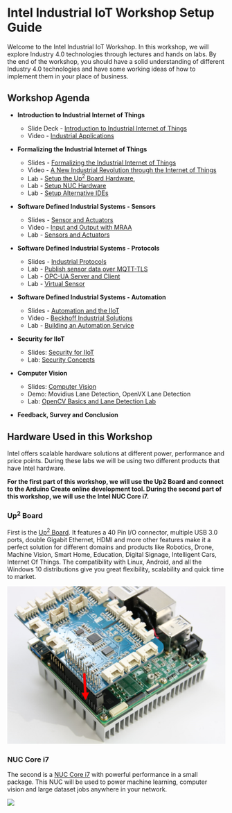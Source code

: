 
# Intel Industrial IoT Workshop Setup Guide
Welcome to the Intel Industrial IoT Workshop. In this workshop, we will explore Industry 4.0 technologies through lectures and hands on labs. By the end of the workshop, you should have a solid understanding of different Industry 4.0 technologies and have some working ideas of how to implement them in your place of business.

## Workshop Agenda
* **Introduction to Industrial Internet of Things**
  - Slide Deck - [Introduction to Industrial Internet of Things](./presentations/01-Introduction-to-the-Industrial-Internet-of-Things.pdf)
  - Video - [Industrial Applications](https://www.intel.com/content/www/us/en/industrial-automation/overview.html)

* **Formalizing the Industrial Internet of Things**
  - Slides - [Formalizing the Industrial Internet of Things](./presentations/02-Software-Defined-Industrial-Systems.pdf)
  - Video - [A New Industrial Revolution through the Internet of Things](https://www.intel.com/content/www/us/en/industrial-automation/industrial-vision-video.html)
  - Lab - [Setup the Up<sup>2</sup> Board Hardware](https://ssg-drd-iot.github.io/lab-up2-setup),
  - Lab - [Setup NUC Hardware](https://ssg-drd-iot.github.io/lab-nuci7-setup)
  - Lab - [Setup Alternative IDEs](https://ssg-drd-iot.github.io/doc-alternative-IDEs)

* **Software Defined Industrial Systems - Sensors**
  - Slides - [Sensor and Actuators](./presentations/03-Sensors-and-Actuators.pptx)
  - Video - [Input and Output with MRAA](https://www.youtube.com/watch?v=hY4HudLuvEM)
  - Lab - [Sensors and Actuators](https://ssg-drd-iot.github.io/toc-sensors)

* **Software Defined Industrial Systems - Protocols**
  - Slides - [Industrial Protocols](./presentations/04-Industrial-Protocols.pptx)
  - Lab - [Publish sensor data over MQTT-TLS](https://ssg-drd-iot.github.io/lab-protocols-mqtt-c)
  - Lab - [OPC-UA Server and Client](https://ssg-drd-iot.github.io/lab-sensors-opc-ua)
  - Lab - [Virtual Sensor](https://ssg-drd-iot.github.io/virtual-sensor)

* **Software Defined Industrial Systems - Automation**
  - Slides - [Automation and the IIoT](./presentations/05-Automation.pptx)
  - Video - [Beckhoff Industrial Solutions](https://www.intel.com/content/www/us/en/industrial-automation/products-and-solutions/intel-beckhoff-industrial-solutions-video.html)
  - Lab - [Building an Automation Service](https://ssg-drd-iot.github.io/lab-iot-automation)

* **Security for IIoT**
  - Slides: [Security for IIoT](./presentations/06-Security-Architecture.pptx)
  - Lab: [Security Concepts](https://ssg-drd-iot.github.io/lab-nuc-security)

* **Computer Vision**
  - Slides: [Computer Vision](./presentations/07-Computer-Vision.pptx)
  - Demo: Movidius Lane Detection, OpenVX Lane Detection
  - Lab: [OpenCV Basics and Lane Detection Lab](https://ssg-drd-iot.github.io/lab-opencv-examples)

* **Feedback, Survey and Conclusion**

## Hardware Used in this Workshop
Intel offers scalable hardware solutions at different power, performance and price points. During these labs we will be using two different products that have Intel hardware.

**For the first part of this workshop, we will use the Up2 Board and connect to the Arduino Create online development tool. During the second part of this workshop, we will use the Intel NUC Core i7.**


### Up<sup>2</sup> Board
First is the [Up<sup>2</sup> Board](http://www.up-board.org/upsquared/). It features a 40 Pin I/O connector, multiple USB 3.0 ports, double Gigabit Ethernet, HDMI and more other features make it a perfect solution for different domains and products like Robotics, Drone, Machine Vision, Smart Home, Education, Digital Signage, Intelligent Cars, Internet Of Things. The compatibility with Linux, Android, and all the Windows 10 distributions give you great flexibility, scalability and quick time to market.

![](images/up2.png)


### NUC Core i7
 The second is a [NUC Core i7](https://www.intel.com/content/www/us/en/products/boards-kits/nuc/kits/nuc5i5ryh.html) with powerful performance in a small package. This NUC will be used to power machine learning, computer vision and large dataset jobs anywhere in your network.

![](./images/nuc.jpg)
